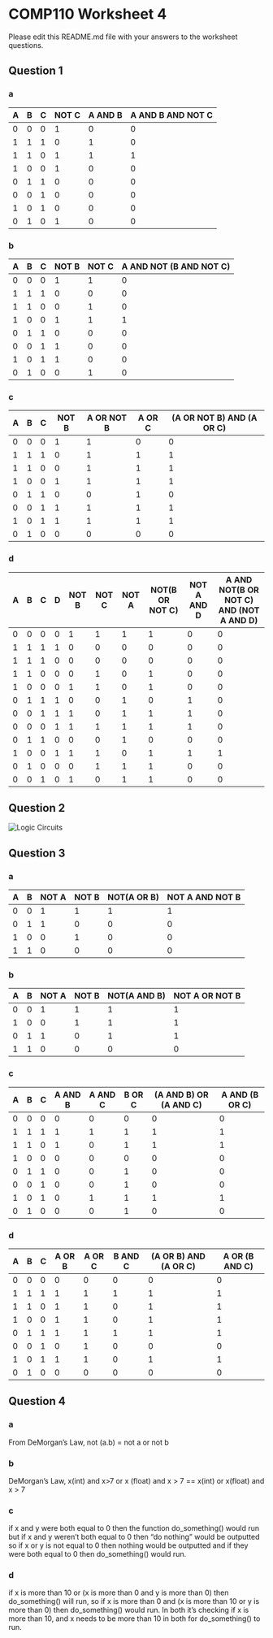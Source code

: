 # COMP110 Worksheet 4

Please edit this README.md file with your answers to the worksheet questions.

## Question 1

### a

| A | B | C | NOT C   | A AND B | A AND B AND NOT C |
|---|---|---|---------|---------|-------------------|
| 0 | 0 | 0 |    1    |    0    | 0                 |
| 1 | 1 | 1 |    0    |    1    | 0                 |
| 1 | 1 | 0 |    1    |    1    | 1                 |
| 1 | 0 | 0 |    1    |    0    | 0                 |
| 0 | 1 | 1 |    0    |    0    | 0                 |
| 0 | 0 | 1 |    0    |    0    | 0                 |
| 1 | 0 | 1 |    0    |    0    | 0                 |
| 0 | 1 | 0 |    1    |    0    | 0                 |


### b
|    A    |    B    |    C    |  NOT B  |  NOT C  |  A AND NOT (B AND NOT C) |
|---------|---------|---------|---------|---------|--------------------------|
|    0    |    0    |    0    |    1    |    1    |    0                     |
|    1    |    1    |    1    |    0    |    0    |    0                     |
|    1    |    1    |    0    |    0    |    1    |    0                     |
|    1    |    0    |    0    |    1    |    1    |    1                     |
|    0    |    1    |    1    |    0    |    0    |    0                     |
|    0    |    0    |    1    |    1    |    0    |    0                     |
|    1    |    0    |    1    |    1    |    0    |    0                     |
|    0    |    1    |    0    |    0    |    1    |    0                     |
### c
|    A    |    B    |    C    |   NOT B    |   A OR NOT B |   A OR C |   (A OR NOT B) AND (A OR C) |
|---------|---------|---------|------------|--------------|----------|-----------------------------|
|    0    |    0    |    0    |    1       |    1         |    0     |    0                        |
|    1    |    1    |    1    |    0       |    1         |    1     |    1                        |
|    1    |    1    |    0    |    0       |    1         |    1     |    1                        |
|    1    |    0    |    0    |    1       |    1         |    1     |    1                        |
|    0    |    1    |    1    |    0       |    0         |    1     |    0                        |
|    0    |    0    |    1    |    1       |    1         |    1     |    1                        |
|    1    |    0    |    1    |    1       |    1         |    1     |    1                        |
|    0    |    1    |    0    |    0       |    0         |    0     |    0                        |
### d
|    A    |    B    |    C    |    D    |  NOT B   |   NOT C |  NOT A   |   NOT(B OR NOT C) |   NOT A AND D |   A AND NOT(B OR NOT C) AND (NOT A AND D) |
|---------|---------|---------|---------|----------|---------|----------|-------------------|---------------|-------------------------------------------|
|    0    |    0    |    0    |    0    |    1     |    1    |    1     |    1              |    0          |    0                                      |
|    1    |    1    |    1    |    1    |    0     |    0    |    0     |    0              |    0          |    0                                      |
|    1    |    1    |    1    |    0    |    0     |    0    |    0     |    0              |    0          |    0                                      |
|    1    |    1    |    0    |    0    |    0     |    1    |    0     |    1              |    0          |    0                                      |
|    1    |    0    |    0    |    0    |    1     |    1    |    0     |    1              |    0          |    0                                      |
|    0    |    1    |    1    |    1    |    0     |    0    |    1     |    0              |    1          |    0                                      |
|    0    |    0    |    1    |    1    |    1     |    0    |    1     |    1              |    1          |    0                                      |
|    0    |    0    |    0    |    1    |    1     |    1    |    1     |    1              |    1          |    0                                      |
|    0    |    1    |    1    |    0    |    0     |    0    |    1     |    0              |    0          |    0                                      |
|    1    |    0    |    0    |    1    |    1     |    1    |    0     |    1              |    1          |    1                                      |
|    0    |    1    |    0    |    0    |    0     |    1    |    1     |    1              |    0          |    0                                      |
|    0    |    0    |    1    |    0    |    1     |    0    |    1     |    1              |    0          |    0                                      |
## Question 2

![Logic Circuits](https://user-images.githubusercontent.com/56129572/67520335-8b132a00-f6a0-11e9-9601-f4858f6e55fa.png)


## Question 3

### a
|    A    |    B    |   NOT A |   NOT B |   NOT(A OR B) |   NOT A AND NOT B |
|---------|---------|---------|---------|---------------|-------------------|
|    0    |    0    |    1    |    1    |    1          |    1              |
|    0    |    1    |    1    |    0    |    0          |    0              |
|    1    |    0    |    0    |    1    |    0          |    0              |
|    1    |    1    |    0    |    0    |    0          |    0              |
### b

|    A    |    B    |  NOT A  |   NOT B |  NOT(A AND B) |   NOT A OR NOT B |
|---------|---------|---------|---------|---------------|------------------|
|    0    |    0    |    1    |    1    |    1          |    1             |
|    1    |    0    |    0    |    1    |    1          |    1             |
|    0    |    1    |    1    |    0    |    1          |    1             |
|    1    |    1    |    0    |    0    |    0          |    0             |

### c

|    A    |    B    |    C    |    A AND B    |   A AND C    |   B OR C |   (A AND B) OR (A AND C)    |    A AND (B OR C)   |
|---------|---------|---------|--------------|-------------|-----------|---------------------|---------------|
|    0    |    0    |    0    |    0         |    0        |    0      |    0                |    0          |
|    1    |    1    |    1    |    1         |    1        |    1      |    1                |    1          |
|    1    |    1    |    0    |    1         |    0        |    1      |    1                |    1          |
|    1    |    0    |    0    |    0         |    0        |    0      |    0                |    0          |
|    0    |    1    |    1    |    0         |    0        |    1      |    0                |    0          |
|    0    |    0    |    1    |    0         |    0        |    1      |    0                |    0          |
|    1    |    0    |    1    |    0         |    1        |    1      |    1                |    1          |
|    0    |    1    |    0    |    0         |    0        |    1      |    0                |    0          |

### d

|    A    |    B    |    C    |   A OR B |   A OR C |   B AND C |  (A OR B) AND (A OR C)    |   A OR (B AND C) |
|---------|---------|---------|----------|----------|-----------|---------------------------|------------------|
|    0    |    0    |    0    |    0     |    0     |    0      |    0                      |    0             |
|    1    |    1    |    1    |    1     |    1     |    1      |    1                      |    1             |
|    1    |    1    |    0    |    1     |    1     |    0      |    1                      |    1             |
|    1    |    0    |    0    |    1     |    1     |    0      |    1                      |    1             |
|    0    |    1    |    1    |    1     |    1     |    1      |    1                      |    1             |
|    0    |    0    |    1    |    0     |    1     |    0      |    0                      |    0             |
|    1    |    0    |    1    |    1     |    1     |    0      |    1                      |    1             |
|    0    |    1    |    0    |    0     |    0     |    0      |    0                      |    0             |

## Question 4

### a
From DeMorgan’s Law, not (a.b) = not a or not b
### b
DeMorgan’s Law, x(int) and x>7 or x (float) and x > 7 == x(int) or x(float) and x > 7
### c
if x and y were both equal to 0 then the function do_something() would run but if x and y weren’t both equal to 0 then “do nothing” would be outputted so if x or y is not equal to 0 then nothing would be outputted and if they were both equal to 0 then do_something() would run.
### d
if x is more than 10 or (x is more than 0 and y is more than 0) then do_something() will run, so if x is more than  0 and (x is more than 10 or y is more than 0) then do_something() would run. In both it’s checking if x is more than 10, and x needs to be more than 10 in both for do_something() to run. 
